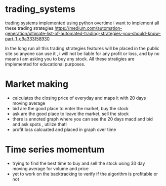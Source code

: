 # trading_systems

trading systems implemented using python 
overtime i want to implement all these trading strategies https://medium.com/automation-generation/ultimate-list-of-automated-trading-strategies-you-should-know-part-1-c9a333f58930

In the long run all this trading strategies features will be placed in the public site so anyone can use it , i will not be liable for any profit or loss, and by no means i am asking you to buy any stock. All these stratigies are implemented for educational purposes.

# Market making 

- calculates the closing price of everyday and maps it with 20 days moving average
- bid are the good place to enter the market, buy the stock
- ask are the good place to leave the market, sell the stock
- there is annoted graph where you can see the 20 days macd and bid and ask spots , utilize that!
- profit loss calcuated and placed in graph over time

# Time series momentum
- trying to find the best time to buy and sell the stock using 30 day moving average for volume and price
- yet to work on the backtracking to verify if the algorithm is profitable or not
